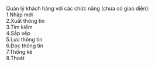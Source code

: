 Quản lý khách hàng với các chức năng (chưa có giao diện): <br>
1.Nhập mới <br>
2.Xuất thông tin <br>
3.Tìm kiếm <br>
4.Sắp xếp <br>
5.Lưu thông tin <br>
6.Đọc thông tin <br>
7.Thống kê <br>
8.Thoát <br>
